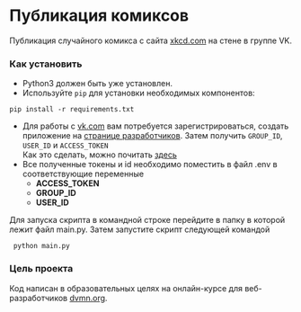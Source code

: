 # Публикация комиксов

Публикация случайного комикса с сайта [xkcd.com](https://xkcd.com) на стене в группе VK.

### Как установить

- Python3 должен быть уже установлен.
- Используйте `pip` для установки необходимых компонентов:

```
pip install -r requirements.txt
```

- Для работы с [vk.com](https://vk.com) вам потребуется зарегистрироваться, создать приложение
  на [странице разработчиков](https://dev.vk.com/). Затем получить `GROUP_ID`, `USER_ID`  и `ACCESS_TOKEN`  
  Как это сделать, можно почитать [здесь](https://dev.vk.com/api/access-token/implicit-flow-user)
- Все полученные токены и id необходимо поместить в файл .env в соответствующие переменные
    - **ACCESS_TOKEN**
    - **GROUP_ID**
    - **USER_ID**

Для запуска скрипта в командной строке перейдите в папку в которой лежит файл main.py. Затем запустите
скрипт следующей командой

  ```
   python main.py
  ``` 

### Цель проекта

Код написан в образовательных целях на онлайн-курсе для веб-разработчиков [dvmn.org](https://dvmn.org/).